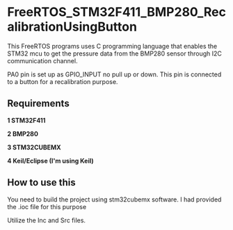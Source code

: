 # FreeRTOS_STM32F411_BMP280_RecalibrationUsingButton


This FreeRTOS programs uses C programming language that enables the STM32 mcu to get the pressure data from the BMP280 sensor through I2C communication channel.

PA0 pin is set up as GPIO_INPUT no pull up or down. This pin is connected to a button for a recalibration purpose.




## Requirements

 **1 STM32F411**
  
 **2 BMP280**
  
 **3 STM32CUBEMX**
  
 **4 Keil/Eclipse  (I'm using Keil)**


## How to use this
You need to build the project using stm32cubemx software.
I had provided the .ioc file for this purpose

Utilize the Inc and Src files.
